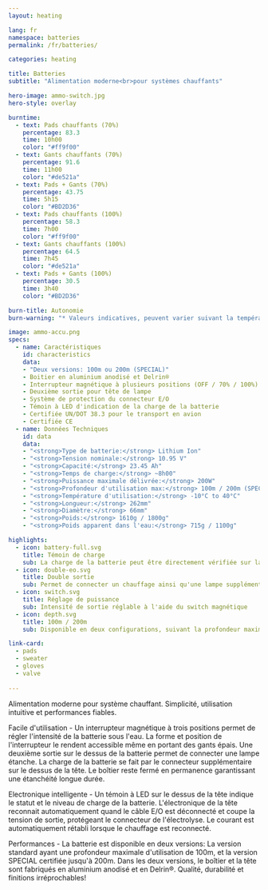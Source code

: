 ```yaml
---
layout: heating

lang: fr
namespace: batteries
permalink: /fr/batteries/

categories: heating

title: Batteries
subtitle: "Alimentation moderne<br>pour systèmes chauffants"

hero-image: ammo-switch.jpg
hero-style: overlay

burntime:
  - text: Pads chauffants (70%)
    percentage: 83.3
    time: 10h00
    color: "#ff9f00"
  - text: Gants chauffants (70%)
    percentage: 91.6 
    time: 11h00
    color: "#de521a"
  - text: Pads + Gants (70%)
    percentage: 43.75 
    time: 5h15
    color: "#BD2D36"
  - text: Pads chauffants (100%)
    percentage: 58.3
    time: 7h00
    color: "#ff9f00"
  - text: Gants chauffants (100%)
    percentage: 64.5 
    time: 7h45
    color: "#de521a"
  - text: Pads + Gants (100%)
    percentage: 30.5  
    time: 3h40
    color: "#BD2D36"

burn-title: Autonomie
burn-warning: "* Valeurs indicatives, peuvent varier suivant la température et l'usure de la batterie"

image: ammo-accu.png
specs:
  - name: Caractéristiques
    id: characteristics
    data:
    - "Deux versions: 100m ou 200m (SPECIAL)"
    - Boitier en aluminium anodisé et Delrin®
    - Interrupteur magnétique à plusieurs positions (OFF / 70% / 100%)
    - Deuxième sortie pour tête de lampe
    - Système de protection du connecteur E/O
    - Témoin à LED d'indication de la charge de la batterie
    - Certifiée UN/DOT 38.3 pour le transport en avion
    - Certifiée CE
  - name: Données Techniques
    id: data
    data:
    - "<strong>Type de batterie:</strong> Lithium Ion"
    - "<strong>Tension nominale:</strong> 10.95 V"
    - "<strong>Capacité:</strong> 23.45 Ah"
    - "<strong>Temps de charge:</strong> ~8h00"
    - "<strong>Puissance maximale délivrée:</strong> 200W"
    - "<strong>Profondeur d'utilisation max:</strong> 100m / 200m (SPECIAL)"
    - "<strong>Température d'utilisation:</strong> -10°C to 40°C"
    - "<strong>Longueur:</strong> 262mm"
    - "<strong>Diamètre:</strong> 66mm"
    - "<strong>Poids:</strong> 1610g / 1800g"
    - "<strong>Poids apparent dans l'eau:</strong> 715g / 1100g"        

highlights:
  - icon: battery-full.svg
    title: Témoin de charge
    sub: La charge de la batterie peut être directement vérifiée sur la tête de la batterie
  - icon: double-eo.svg
    title: Double sortie
    sub: Permet de connecter un chauffage ainsi qu'une lampe supplémentaire
  - icon: switch.svg
    title: Réglage de puissance
    sub: Intensité de sortie réglable à l'aide du switch magnétique
  - icon: depth.svg
    title: 100m / 200m
    sub: Disponible en deux configurations, suivant la profondeur maximale d'utilisation souhaitée

link-card:
  - pads
  - sweater
  - gloves
  - valve
  
---
```

Alimentation moderne pour système chauffant. Simplicité, utilisation intuitive et performances fiables.

Facile d'utilisation - Un interrupteur magnétique à trois positions permet de régler l'intensité de la batterie sous l'eau. La forme et position de l'interrupteur le rendent accessible même en portant des gants épais. Une deuxième sortie sur le dessus de la batterie permet de connecter une lampe étanche. La charge de la batterie se fait par le connecteur supplémentaire sur le dessus de la tête. Le boîtier reste fermé en permanence garantissant une étanchéité longue durée.

Electronique intelligente - Un témoin à LED sur le dessus de la tête indique le statut et le niveau de charge de la batterie. L'électronique de la tête reconnait automatiquement quand le câble E/O est déconnecté et coupe la tension de sortie, protégeant le connecteur de l'électrolyse. Le courant est automatiquement rétabli lorsque le chauffage est reconnecté.

Performances - La batterie est disponible en deux versions: La version standard ayant une profondeur maximale d'utilisation de 100m, et la version SPECIAL certifiée jusqu'à 200m. Dans les deux versions, le boîtier et la tête sont fabriqués en aluminium anodisé et en Delrin®. Qualité, durabilité et finitions irréprochables! 




